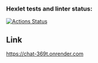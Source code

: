 ### Hexlet tests and linter status:
[![Actions Status](https://github.com/veroleded/fullstack-javascript-project-12/workflows/hexlet-check/badge.svg)](https://github.com/veroleded/fullstack-javascript-project-12/actions)

## Link
https://chat-369t.onrender.com
